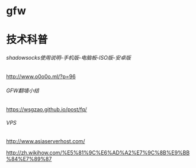 # gfw




# 技术科普

 ###### shadowsocks使用说明-手机版-电脑板-ISO版-安卓版
 
http://www.o0o0o.ml/?p=96

######  GFW翻墙小结
https://wsgzao.github.io/post/fq/

###### VPS

http://www.asiaserverhost.com/




http://zh.wikihow.com/%E5%81%9C%E6%AD%A2%E7%9C%8B%E9%BB%84%E7%89%87

 
